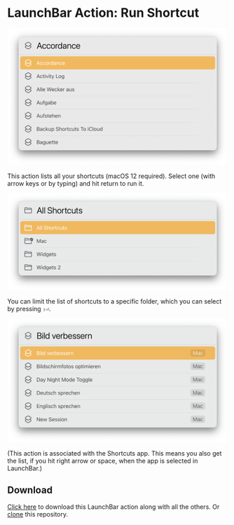 # LaunchBar Action: Run Shortcut

<img src="screenshot_01.png" width="600"/> 

This action lists all your shortcuts (macOS 12 required). Select one (with arrow keys or by typing) and hit return to run it.

<img src="screenshot_02.png" width="600"/> 

You can limit the list of shortcuts to a specific folder, which you can select by pressing `⇧⏎`.

<img src="screenshot_03.png" width="600"/> 


(This action is associated with the Shortcuts app. This means you also get the list, if you hit right arrow or space, when the app is selected in LaunchBar.)
 

## Download

[Click here](https://github.com/Ptujec/LaunchBar/archive/refs/heads/master.zip) to download this LaunchBar action along with all the others. Or [clone](https://docs.github.com/en/repositories/creating-and-managing-repositories/cloning-a-repository) this repository. 